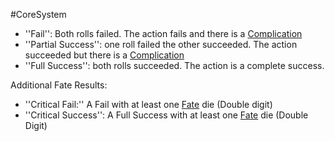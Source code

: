 #CoreSystem 
* ''Fail'': Both rolls failed. The action fails and there is a [Complication](/SkillSystem/Complications)
* ''Partial Success'': one roll failed the other succeeded. The action succeeded but there is a [Complication](/SkillSystem/Complications)
* ''Full Success'': both rolls succeeded. The action is a complete success.

Additional Fate Results:

* ''Critical Fail:'' A Fail with at least one [Fate](</CoreSystem/Fate.md>) die (Double digit)
* ''Critical Success'': A Full Success with at least one [Fate](</CoreSystem/Fate.md>) die (Double Digit)